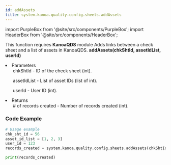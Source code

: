 ```yaml
---
id: addAssets
title: system.kanoa.quality.config.sheets.addAssets
---
```


import PurpleBox from '@site/src/components/PurpleBox';
import HeaderBox from '@site/src/components/HeaderBox';

<PurpleBox>This function requires <b>KanoaQDS</b> module</PurpleBox>
<HeaderBox header="Description">Adds links between a check sheet and a list of assets in KanoaQDS.</HeaderBox>
<HeaderBox header="Syntax">
    <b>addAssets(chkShtId, assetIdList, userId)</b>
    <li> Parameters <br />
        <ul>chkShtId - ID of the check sheet (int).</ul>
        <ul>assetIdList - List of asset IDs (list of int).</ul>
        <ul>userId - User ID (int).</ul>
    </li>
    <li> Returns <br />
        <ul># of records created - Number of records created (int).</ul>
    </li>
</HeaderBox>

### Code Example
```python
# Usage example
chk_sht_id = 56
asset_id_list = [1, 2, 3]
user_id = 123
records_created = system.kanoa.quality.config.sheets.addAssets(chkShtId=chk_sht_id, assetIdList=asset_id_list, userId=user_id)

print(records_created)
